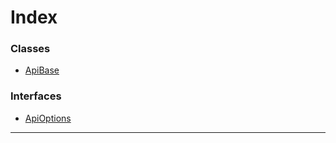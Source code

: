 

# Index

### Classes

* [ApiBase](../classes/_base_.apibase.md)

### Interfaces

* [ApiOptions](../interfaces/_base_.apioptions.md)

---

